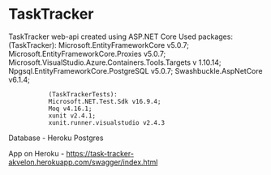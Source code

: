 # TaskTracker
TaskTracker web-api created using ASP.NET Core
Used packages: 
               (TaskTracker):
               Microsoft.EntityFrameworkCore v5.0.7;
               Microsoft.EntityFrameworkCore.Proxies v5.0.7;
               Microsoft.VisualStudio.Azure.Containers.Tools.Targets v 1.10.14;
               Npgsql.EntityFrameworkCore.PostgreSQL v5.0.7;
               Swashbuckle.AspNetCore v6.1.4;
               
               (TaskTrackerTests):
               Microsoft.NET.Test.Sdk v16.9.4;
               Moq v4.16.1;
               xunit v2.4.1;
               xunit.runner.visualstudio v2.4.3
               
 Database - Heroku Postgres 
               
 App on Heroku - https://task-tracker-akvelon.herokuapp.com/swagger/index.html
